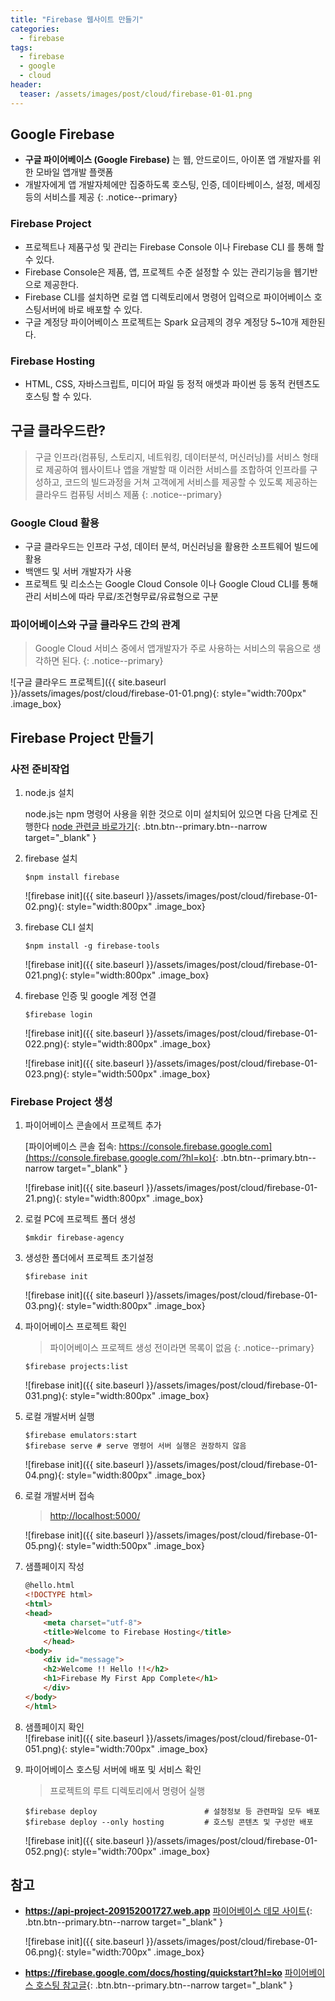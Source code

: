 ```yaml
---
title: "Firebase 웹사이트 만들기"
categories: 
  - firebase
tags:
  - firebase
  - google
  - cloud
header:
  teaser: /assets/images/post/cloud/firebase-01-01.png
---
```


## Google Firebase 

+ **구글 파이어베이스 (Google Firebase)** 는 웹, 안드로이드, 아이폰 앱 개발자를 위한 모바일 앱개발 플랫폼
+ 개발자에게 앱 개발자체에만 집중하도록 호스팅, 인증, 데이타베이스, 설정, 메세징 등의 서비스를 제공
{: .notice--primary}

### Firebase Project

+ 프로젝트나 제품구성 및 관리는 Firebase Console 이나 Firebase CLI 를 통해 할 수 있다.
+ Firebase Console은 제품, 앱, 프로젝트 수준 설정할 수 있는 관리기능을 웹기반으로 제공한다.
+ Firebase CLI를 설치하면 로컬 앱 디렉토리에서 명령어 입력으로 파이어베이스 호스팅서버에 바로 배포할 수 있다.
+ 구글 계정당 파이어베이스 프로젝트는 Spark 요금제의 경우 계정당 5~10개 제한된다.


### Firebase Hosting
+ HTML, CSS, 자바스크립트, 미디어 파일 등 정적 애셋과 파이썬 등 동적 컨텐츠도 호스팅 할 수 있다.

## 구글 클라우드란?
> 구글 인프라(컴퓨팅, 스토리지, 네트워킹, 데이터분석, 머신러닝)를 서비스 형태로 제공하여 웹사이트나 앱을 개발할 때 이러한 서비스를 조합하여 인프라를 구성하고, 코드의 빌드과정을 거쳐 고객에게 서비스를 제공할 수 있도록 제공하는 클라우드 컴퓨팅 서비스 제품
{: .notice--primary}

### Google Cloud 활용
+ 구글 클라우드는 인프라 구성, 데이터 분석, 머신러닝을 활용한 소프트웨어 빌드에 활용
+ 백앤드 및 서버 개발자가 사용
+ 프로젝트 및 리소스는 Google Cloud Console 이나  Google Cloud CLI를 통해 관리 서비스에 따라 무료/조건형무료/유료형으로 구분


### 파이어베이스와 구글 클라우드 간의 관계
> Google Cloud 서비스 중에서 앱개발자가 주로 사용하는 서비스의 묶음으로 생각하면 된다.
{: .notice--primary}

![구글 클라우드 프로젝트]({{ site.baseurl }}/assets/images/post/cloud/firebase-01-01.png){: style="width:700px" .image_box}

## Firebase Project 만들기

### 사전 준비작업
1. node.js 설치    

    node.js는 npm 명령어 사용을 위한 것으로 이미 설치되어 있으면 다음 단계로 진행한다 [node 관련글 바로가기](/vue/node-npm){: .btn.btn--primary.btn--narrow target="_blank" }

2. firebase 설치    
    ```
    $npm install firebase
    ```

    ![firebase init]({{ site.baseurl }}/assets/images/post/cloud/firebase-01-02.png){: style="width:800px" .image_box}

3. firebase CLI 설치    

    ```
    $npm install -g firebase-tools
    ```

    ![firebase init]({{ site.baseurl }}/assets/images/post/cloud/firebase-01-021.png){: style="width:800px" .image_box}
    
4. firebase 인증 및 google 계정 연결   

    ```
    $firebase login
    ```
    ![firebase init]({{ site.baseurl }}/assets/images/post/cloud/firebase-01-022.png){: style="width:800px" .image_box}

    ![firebase init]({{ site.baseurl }}/assets/images/post/cloud/firebase-01-023.png){: style="width:500px" .image_box}
    

### Firebase Project 생성

1. 파이어베이스 콘솔에서 프로젝트 추가    

    [파이어베이스 콘솔 접속: https://console.firebase.google.com](https://console.firebase.google.com/?hl=ko){: .btn.btn--primary.btn--narrow target="_blank" }

    ![firebase init]({{ site.baseurl }}/assets/images/post/cloud/firebase-01-21.png){: style="width:800px" .image_box}

2. 로컬 PC에 프로젝트 폴더 생성  

    ```
    $mkdir firebase-agency
    ```

3. 생성한 폴더에서 프로젝트 초기설정    

    ```
    $firebase init
    ```

    ![firebase init]({{ site.baseurl }}/assets/images/post/cloud/firebase-01-03.png){: style="width:800px" .image_box}

4. 파이어베이스 프로젝트 확인    

    > 파이어베이스 프로젝트 생성 전이라면 목록이 없음
    {: .notice--primary}

    ```
    $firebase projects:list
    ```

    ![firebase init]({{ site.baseurl }}/assets/images/post/cloud/firebase-01-031.png){: style="width:800px" .image_box}

5. 로컬 개발서버 실행    

    ```
    $firebase emulators:start
    $firebase serve # serve 명령어 서버 실행은 권장하지 않음
    ```

    ![firebase init]({{ site.baseurl }}/assets/images/post/cloud/firebase-01-04.png){: style="width:800px" .image_box}    

6. 로컬 개발서버 접속    

    > [http://localhost:5000/](http://localhost:5000/)

    ![firebase init]({{ site.baseurl }}/assets/images/post/cloud/firebase-01-05.png){: style="width:500px" .image_box}

7. 샘플페이지 작성    

    ```html
    @hello.html
    <!DOCTYPE html>
    <html>
    <head>
        <meta charset="utf-8">
        <title>Welcome to Firebase Hosting</title>
        </head>
    <body>
        <div id="message">
        <h2>Welcome !! Hello !!</h2>
        <h1>Firebase My First App Complete</h1>
        </div>
    </body>
    </html>
    ```


8. 샘플페이지 확인    
    ![firebase init]({{ site.baseurl }}/assets/images/post/cloud/firebase-01-051.png){: style="width:700px" .image_box}


7. 파이어베이스 호스팅 서버에 배포 및 서비스 확인    

    > 프로젝트의 루트 디렉토리에서 명령어 실행

    ```
    $firebase deploy                        # 설정정보 등 관련파일 모두 배포    
    $firebase deploy --only hosting         # 호스팅 콘텐츠 및 구성만 배포
    ```

    ![firebase init]({{ site.baseurl }}/assets/images/post/cloud/firebase-01-052.png){: style="width:700px" .image_box}
    

## 참고
+ **https://api-project-209152001727.web.app**  [파이어베이스 데모 사이트](https://api-project-209152001727.web.app/){: .btn.btn--primary.btn--narrow target="_blank" }

    ![firebase init]({{ site.baseurl }}/assets/images/post/cloud/firebase-01-06.png){: style="width:700px" .image_box}

+ **https://firebase.google.com/docs/hosting/quickstart?hl=ko**  [파이어베이스 호스팅 참고글](https://firebase.google.com/docs/hosting/quickstart?hl=ko){: .btn.btn--primary.btn--narrow target="_blank" }


